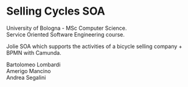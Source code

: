 # Selling Cycles SOA

University of Bologna - MSc Computer Science. <br>
Service Oriented Software Engineering course. <br>

Jolie SOA which supports the activities of a bicycle selling company + BPMN with Camunda.

Bartolomeo Lombardi  <br>
Amerigo Mancino <br>
Andrea Segalini <br>
